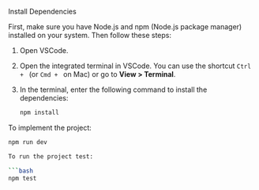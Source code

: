 Install Dependencies

First, make sure you have Node.js and npm (Node.js package manager) installed on your system. Then follow these steps:

1. Open VSCode.
2. Open the integrated terminal in VSCode. You can use the shortcut `Ctrl + ` (or `Cmd + ` on Mac) or go to **View > Terminal**.
3. In the terminal, enter the following command to install the dependencies:

   ```bash
   npm install

To implement the project:

   ```bash
   npm run dev

To run the project test:

   ```bash
   npm test


